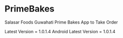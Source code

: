 # PrimeBakes
Salasar Foods Guwahati Prime Bakes App to Take Order

Latest Version = 1.0.1.4
Android Latest Version = 1.0.1.4